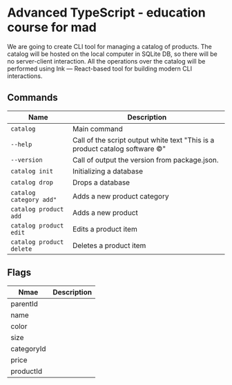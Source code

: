 # Advanced TypeScript - education course for mad

We are going to create CLI tool for managing a catalog of products. 
The catalog will be hosted on the local computer in SQLite DB, so there will be no server-client interaction. 
All the operations over the catalog will be performed using Ink — React-based tool for building modern CLI interactions.

## Commands
| Name                     | Description                                                                 |
|--------------------------|-----------------------------------------------------------------------------|
| `catalog`                | Main command                                                                |
| `--help`                 | Call of the script output white text "This is a product catalog software ©" |
| `--version`              | Call of output the version from package.json.                               |
| `catalog init`           | Initializing a database                                                     |
| `catalog drop`           | Drops a database                                                            |
| `catalog category add"`  | Adds a new product category                                                 |
| `catalog product add`    | Adds a new product                                                          |
| `catalog product edit`   | Edits a product item                                                        |
| `catalog product delete` | Deletes a product item                                                      |

## Flags
| Nmae       | Description |
|------------|-------------|
| parentId   |             |
| name       |             |
| color      |             |
| size       |             |
| categoryId |             |
| price      |             |
| productId  |             |
